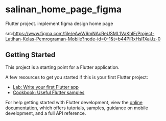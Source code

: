 # salinan_home_page_figma

Flutter project.
implement figma design home page

src:https://www.figma.com/file/eAwW6mNAcReUSML1VaKhIE/Project-Latihan-Kelas-Pemrograman-Mobile?node-id=0-1&t=b44PiRxHsl1XaiJz-0

## Getting Started

This project is a starting point for a Flutter application.

A few resources to get you started if this is your first Flutter project:

- [Lab: Write your first Flutter app](https://docs.flutter.dev/get-started/codelab)
- [Cookbook: Useful Flutter samples](https://docs.flutter.dev/cookbook)

For help getting started with Flutter development, view the
[online documentation](https://docs.flutter.dev/), which offers tutorials,
samples, guidance on mobile development, and a full API reference.
